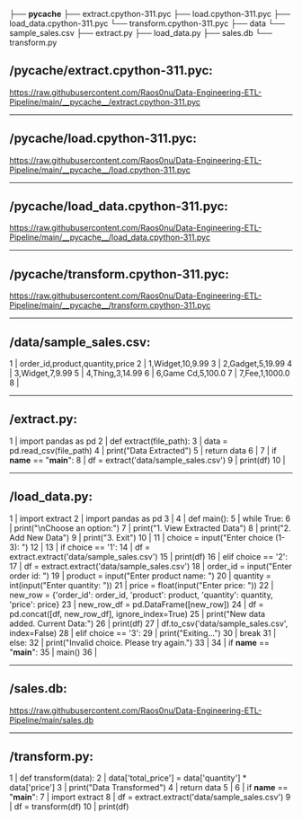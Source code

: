 ├── __pycache__
    ├── extract.cpython-311.pyc
    ├── load.cpython-311.pyc
    ├── load_data.cpython-311.pyc
    └── transform.cpython-311.pyc
├── data
    └── sample_sales.csv
├── extract.py
├── load_data.py
├── sales.db
└── transform.py


/__pycache__/extract.cpython-311.pyc:
--------------------------------------------------------------------------------
https://raw.githubusercontent.com/Raos0nu/Data-Engineering-ETL-Pipeline/main/__pycache__/extract.cpython-311.pyc


--------------------------------------------------------------------------------
/__pycache__/load.cpython-311.pyc:
--------------------------------------------------------------------------------
https://raw.githubusercontent.com/Raos0nu/Data-Engineering-ETL-Pipeline/main/__pycache__/load.cpython-311.pyc


--------------------------------------------------------------------------------
/__pycache__/load_data.cpython-311.pyc:
--------------------------------------------------------------------------------
https://raw.githubusercontent.com/Raos0nu/Data-Engineering-ETL-Pipeline/main/__pycache__/load_data.cpython-311.pyc


--------------------------------------------------------------------------------
/__pycache__/transform.cpython-311.pyc:
--------------------------------------------------------------------------------
https://raw.githubusercontent.com/Raos0nu/Data-Engineering-ETL-Pipeline/main/__pycache__/transform.cpython-311.pyc


--------------------------------------------------------------------------------
/data/sample_sales.csv:
--------------------------------------------------------------------------------
1 | order_id,product,quantity,price
2 | 1,Widget,10,9.99
3 | 2,Gadget,5,19.99
4 | 3,Widget,7,9.99
5 | 4,Thing,3,14.99
6 | 6,Game Cd,5,100.0
7 | 7,Fee,1,1000.0
8 | 


--------------------------------------------------------------------------------
/extract.py:
--------------------------------------------------------------------------------
 1 | import pandas as pd 
 2 | def extract(file_path):
 3 |     data = pd.read_csv(file_path)
 4 |     print("Data Extracted")
 5 |     return data
 6 | 
 7 | if __name__ == "__main__":
 8 |     df = extract('data/sample_sales.csv')
 9 |     print(df)
10 | 


--------------------------------------------------------------------------------
/load_data.py:
--------------------------------------------------------------------------------
 1 | import extract
 2 | import pandas as pd
 3 | 
 4 | def main():
 5 |     while True:
 6 |         print("\nChoose an option:")
 7 |         print("1. View Extracted Data")
 8 |         print("2. Add New Data")
 9 |         print("3. Exit")
10 | 
11 |         choice = input("Enter choice (1-3): ")
12 | 
13 |         if choice == '1':
14 |             df = extract.extract('data/sample_sales.csv')
15 |             print(df)
16 |         elif choice == '2':
17 |             df = extract.extract('data/sample_sales.csv')
18 |             order_id = input("Enter order id: ")
19 |             product = input("Enter product name: ")
20 |             quantity = int(input("Enter quantity: "))
21 |             price = float(input("Enter price: "))
22 |             new_row = {'order_id': order_id, 'product': product, 'quantity': quantity, 'price': price}
23 |             new_row_df = pd.DataFrame([new_row])
24 |             df = pd.concat([df, new_row_df], ignore_index=True)
25 |             print("New data added. Current Data:")
26 |             print(df)
27 |             df.to_csv('data/sample_sales.csv', index=False)
28 |         elif choice == '3':
29 |             print("Exiting...")
30 |             break
31 |         else:
32 |             print("Invalid choice. Please try again.")
33 | 
34 | if __name__ == "__main__":
35 |     main()
36 | 


--------------------------------------------------------------------------------
/sales.db:
--------------------------------------------------------------------------------
https://raw.githubusercontent.com/Raos0nu/Data-Engineering-ETL-Pipeline/main/sales.db


--------------------------------------------------------------------------------
/transform.py:
--------------------------------------------------------------------------------
 1 | def transform(data):
 2 |     data['total_price'] = data['quantity'] * data['price']
 3 |     print("Data Transformed")
 4 |     return data
 5 | 
 6 | if __name__ == "__main__":
 7 |     import extract
 8 |     df = extract.extract('data/sample_sales.csv')
 9 |     df = transform(df)
10 |     print(df)
